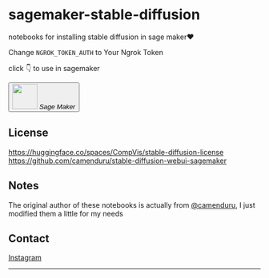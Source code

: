 # sagemaker-stable-diffusion
  notebooks for installing stable diffusion in sage maker❤️

Change `NGROK_TOKEN_AUTH` to Your Ngrok Token

  click 👇 to use in sagemaker
  
<a href='https://studiolab.sagemaker.aws/import/github/hardianto01/sagemaker-stable-diffusion/blob/main/sagemaker.ipynb'>
<button>
<img src='https://encrypted-tbn0.gstatic.com/images?q=tbn:ANd9GcRukqizMuHVFL8W2FE00ZcbmlVhUfDuw8G6vyYRL7Dxfw&s' width='50px'>
</img>
<i>Sage Maker</i></button>
</a>

## License
https://huggingface.co/spaces/CompVis/stable-diffusion-license
https://github.com/camenduru/stable-diffusion-webui-sagemaker

## Notes
The original author of these notebooks is actually from [@camenduru](https://github.com/camenduru/stable-diffusion-webui-sagemaker), I just modified them a little for my needs

## Contact
[Instagram](https://instagram.com/hardianto02_)

---
